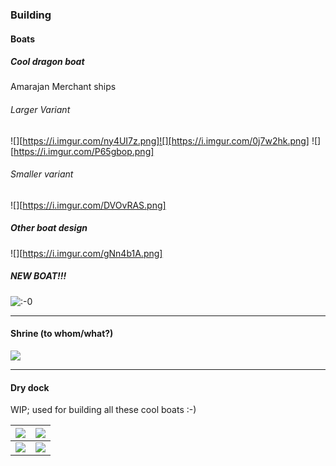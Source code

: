 ### Building

#### Boats
##### Cool dragon boat
Amarajan Merchant ships
###### Larger Variant
![][https://i.imgur.com/ny4UI7z.png]![][https://i.imgur.com/0j7w2hk.png]
![][https://i.imgur.com/P65gbop.png]
###### Smaller variant
![][https://i.imgur.com/DVOvRAS.png]

##### Other boat design
![][https://i.imgur.com/gNn4b1A.png]

##### NEW BOAT!!!
![:-0](https://i.imgur.com/Hg5QioV.png)

___
#### Shrine (to whom/what?)
![](https://i.imgur.com/s4fNf4i.png)
___
#### Dry dock 
WIP; used for building all these cool boats :-)

| ![](https://i.imgur.com/kS8fpnY.png) | ![](https://i.imgur.com/9ng76Ts.png) |
| ------------------------------------ | ------------------------------------ |
| ![](https://i.imgur.com/djiMVdB.png) | ![](https://i.imgur.com/E0zFoea.png) |
